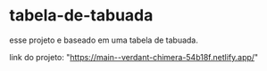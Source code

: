 # tabela-de-tabuada
esse projeto e baseado em uma tabela de tabuada.

link do projeto: "https://main--verdant-chimera-54b18f.netlify.app/"
